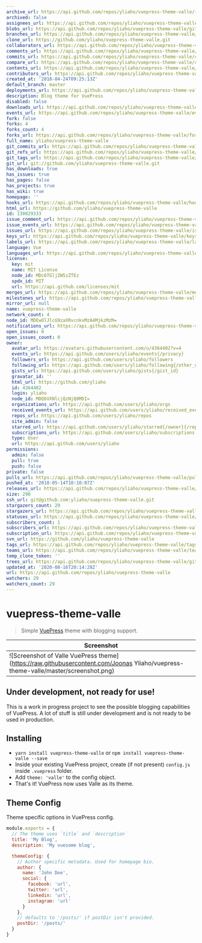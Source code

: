 ```yaml
---
archive_url: https://api.github.com/repos/yliaho/vuepress-theme-valle/{archive_format}{/ref}
archived: false
assignees_url: https://api.github.com/repos/yliaho/vuepress-theme-valle/assignees{/user}
blobs_url: https://api.github.com/repos/yliaho/vuepress-theme-valle/git/blobs{/sha}
branches_url: https://api.github.com/repos/yliaho/vuepress-theme-valle/branches{/branch}
clone_url: https://github.com/yliaho/vuepress-theme-valle.git
collaborators_url: https://api.github.com/repos/yliaho/vuepress-theme-valle/collaborators{/collaborator}
comments_url: https://api.github.com/repos/yliaho/vuepress-theme-valle/comments{/number}
commits_url: https://api.github.com/repos/yliaho/vuepress-theme-valle/commits{/sha}
compare_url: https://api.github.com/repos/yliaho/vuepress-theme-valle/compare/{base}...{head}
contents_url: https://api.github.com/repos/yliaho/vuepress-theme-valle/contents/{+path}
contributors_url: https://api.github.com/repos/yliaho/vuepress-theme-valle/contributors
created_at: '2018-04-24T09:25:13Z'
default_branch: master
deployments_url: https://api.github.com/repos/yliaho/vuepress-theme-valle/deployments
description: Blog theme for VuePress
disabled: false
downloads_url: https://api.github.com/repos/yliaho/vuepress-theme-valle/downloads
events_url: https://api.github.com/repos/yliaho/vuepress-theme-valle/events
fork: false
forks: 4
forks_count: 4
forks_url: https://api.github.com/repos/yliaho/vuepress-theme-valle/forks
full_name: yliaho/vuepress-theme-valle
git_commits_url: https://api.github.com/repos/yliaho/vuepress-theme-valle/git/commits{/sha}
git_refs_url: https://api.github.com/repos/yliaho/vuepress-theme-valle/git/refs{/sha}
git_tags_url: https://api.github.com/repos/yliaho/vuepress-theme-valle/git/tags{/sha}
git_url: git://github.com/yliaho/vuepress-theme-valle.git
has_downloads: true
has_issues: true
has_pages: false
has_projects: true
has_wiki: true
homepage: ''
hooks_url: https://api.github.com/repos/yliaho/vuepress-theme-valle/hooks
html_url: https://github.com/yliaho/vuepress-theme-valle
id: 130829333
issue_comment_url: https://api.github.com/repos/yliaho/vuepress-theme-valle/issues/comments{/number}
issue_events_url: https://api.github.com/repos/yliaho/vuepress-theme-valle/issues/events{/number}
issues_url: https://api.github.com/repos/yliaho/vuepress-theme-valle/issues{/number}
keys_url: https://api.github.com/repos/yliaho/vuepress-theme-valle/keys{/key_id}
labels_url: https://api.github.com/repos/yliaho/vuepress-theme-valle/labels{/name}
language: Vue
languages_url: https://api.github.com/repos/yliaho/vuepress-theme-valle/languages
license:
  key: mit
  name: MIT License
  node_id: MDc6TGljZW5zZTEz
  spdx_id: MIT
  url: https://api.github.com/licenses/mit
merges_url: https://api.github.com/repos/yliaho/vuepress-theme-valle/merges
milestones_url: https://api.github.com/repos/yliaho/vuepress-theme-valle/milestones{/number}
mirror_url: null
name: vuepress-theme-valle
network_count: 4
node_id: MDEwOlJlcG9zaXRvcnkxMzA4MjkzMzM=
notifications_url: https://api.github.com/repos/yliaho/vuepress-theme-valle/notifications{?since,all,participating}
open_issues: 0
open_issues_count: 0
owner:
  avatar_url: https://avatars.githubusercontent.com/u/4364402?v=4
  events_url: https://api.github.com/users/yliaho/events{/privacy}
  followers_url: https://api.github.com/users/yliaho/followers
  following_url: https://api.github.com/users/yliaho/following{/other_user}
  gists_url: https://api.github.com/users/yliaho/gists{/gist_id}
  gravatar_id: ''
  html_url: https://github.com/yliaho
  id: 4364402
  login: yliaho
  node_id: MDQ6VXNlcjQzNjQ0MDI=
  organizations_url: https://api.github.com/users/yliaho/orgs
  received_events_url: https://api.github.com/users/yliaho/received_events
  repos_url: https://api.github.com/users/yliaho/repos
  site_admin: false
  starred_url: https://api.github.com/users/yliaho/starred{/owner}{/repo}
  subscriptions_url: https://api.github.com/users/yliaho/subscriptions
  type: User
  url: https://api.github.com/users/yliaho
permissions:
  admin: false
  pull: true
  push: false
private: false
pulls_url: https://api.github.com/repos/yliaho/vuepress-theme-valle/pulls{/number}
pushed_at: '2018-05-14T10:10:07Z'
releases_url: https://api.github.com/repos/yliaho/vuepress-theme-valle/releases{/id}
size: 290
ssh_url: git@github.com:yliaho/vuepress-theme-valle.git
stargazers_count: 29
stargazers_url: https://api.github.com/repos/yliaho/vuepress-theme-valle/stargazers
statuses_url: https://api.github.com/repos/yliaho/vuepress-theme-valle/statuses/{sha}
subscribers_count: 1
subscribers_url: https://api.github.com/repos/yliaho/vuepress-theme-valle/subscribers
subscription_url: https://api.github.com/repos/yliaho/vuepress-theme-valle/subscription
svn_url: https://github.com/yliaho/vuepress-theme-valle
tags_url: https://api.github.com/repos/yliaho/vuepress-theme-valle/tags
teams_url: https://api.github.com/repos/yliaho/vuepress-theme-valle/teams
temp_clone_token: ''
trees_url: https://api.github.com/repos/yliaho/vuepress-theme-valle/git/trees{/sha}
updated_at: '2020-08-16T20:14:28Z'
url: https://api.github.com/repos/yliaho/vuepress-theme-valle
watchers: 29
watchers_count: 29
---
```


# vuepress-theme-valle

> Simple [VuePress](https://github.com/vuejs/vuepress) theme with blogging support.

| Screenshot                                              |
| ------------------------------------------------------- |
| ![Screenshot of Valle VuePress theme](https://raw.githubusercontent.com/Joonas Yliaho/vuepress-theme-valle/master/screenshot.png) |

## **Under development, not ready for use!**

This is a work in progress project to see the possible blogging capabilities of VuePress. A lot of stuff is still under development and is not ready to be used in production.

## Installing

* `yarn install vuepress-theme-valle` or `npm install vuepress-theme-valle --save`
* Inside your existing VuePress project, create (if not present) `config.js` inside `.vuepress` folder.
* Add `theme: 'valle'` to the config object.
* That's it! VuePress now uses Valle as its theme.

## Theme Config

Theme specific options in VuePress config.

```javascript
module.exports = {
  // The theme uses `title` and `description`
  title: 'My Blog',
  description: 'My vuesome blog',

  themeConfig: {
    // Author specific metadata. Used for homepage bio.
    author: {
      name: 'John Doe',
      social: {
        facebook: 'url',
        twitter: 'url',
        linkedin: 'url',
        instagram: 'url'
      }
    },
    // defaults to '/posts/' if postDir isn't provided.
    postDir: '/posts/'
  }
}
```
